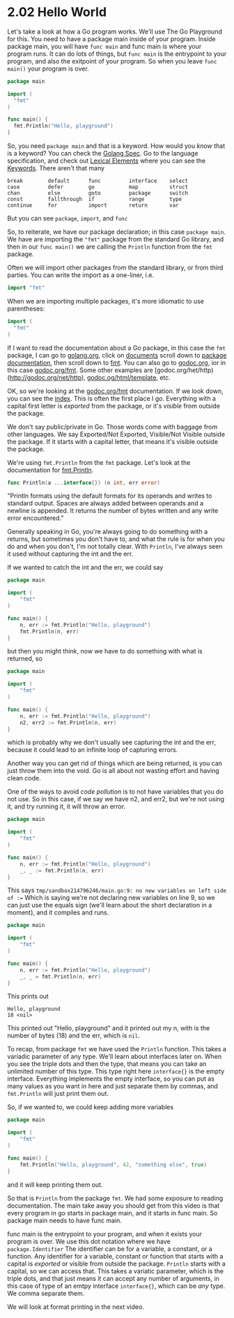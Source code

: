 # 2.02 Hello World

Let's take a look at how a Go program works. We'll use The Go Playground for this. You need to have a package main inside of your program. Inside package main, you will have `func main` and func main is where your program runs. It can do lots of things, but `func main` is the entrypoint to your program, and also the exitpoint of your program. So when you leave `func main()` your program is over.  


```go
package main

import (
  "fmt"
)

func main() {
  fmt.Println("Hello, playground")
}
```
  
So, you need `package main` and that is a keyword. How would you _know_ that is a keyword? You can check the [Golang Spec](https://golang.org/ref/spec). Go to the language specification, and check out [Lexical Elements](https://golang.org/ref/spec#Lexical_elements) where you can see the [Keywords](https://golang.org/ref/spec#Keywords). There aren't that many
```
break        default      func         interface    select
case         defer        go           map          struct
chan         else         goto         package      switch
const        fallthrough  if           range        type
continue     for          import       return       var
```
But you can see `package`, `import`, and `func`

So, to reiterate, we have our package declaration; in this case `package main`. We have are importing the `"fmt"` package from the standard Go library, and then in our `func main()` we are calling the `Println` function from the `fmt` package.
  
Often we will import other packages from the standard library, or from third parties. You can write the import as a one-liner, i.e.
```go
import "fmt"
```

When we are importing multiple packages, it's more idiomatic to use parentheses:
```go
import (
  "fmt"
)
```
If I want to read the documentation about a Go package, in this case the `fmt` package, I can go to [golang.org](https://golang.org/), click on [documents](https://golang.org/doc/) scroll down to [package documentation](https://golang.org/pkg/), then scroll down to [fmt](https://golang.org/pkg/fmt/). You can also go to [godoc.org](http://godoc.org), ior in this case [godoc.org/fmt](http://godoc.org/fmt). Some other examples are [godoc.org/het/http)(http://godoc.org/net/http), [godoc.og/html/template](http://godoc.org/html/template), etc.  
  
OK, so we're looking at the [godoc.org/fmt](http://godoc.org/fmt) documentation. If we look down, you can see the [index](https://golang.org/pkg/fmt/#pkg-index). This is often the first place I go. Everything with a capital first letter is _exported_ from the package, or it's _visible_ from outside the package.  
  
We don't say public/private in Go. Those words come with baggage from other languages. We say Exported/Not Exported, Visible/Not Visible outside the package. If it starts with a capital letter, that means it's visible outside the package.  
  
We're using `fmt.Println` from the `fmt` package. Let's look at the documentation for [fmt.Println](http://godoc.org/fmt#Println).

```go
func Println(a ...interface{}) (n int, err error)
```
"Println formats using the default formats for its operands and writes to standard output. Spaces are always added between operands and a newline is appended. It returns the number of bytes written and any write error encountered."  
  
Generally speaking in Go, you're always going to do something with a returns, but sometimes you don't have to, and what the rule is for when you do and when you don't, I'm not totally clear. With `Println`, I've always seen it used without capturing the int and the err.  
  
If we wanted to catch the int and the err, we could say
```go
package main

import (
	"fmt"
)

func main() {
	n, err := fmt.Println("Hello, playground")
	fmt.Println(n, err)
}
```
but then you might think, now we have to do something with what is returned, so 
```go
package main

import (
	"fmt"
)

func main() {
	n, err := fmt.Println("Hello, playground")
	n2, err2 := fmt.Println(n, err)
}
```
which is probably why we don't usually see capturing the int and the err, because it could lead to an infinite loop of capturing errors.  
  
  
Another way you can get rid of things which are being returned, is you can just throw them into the void. Go is all about not wasting effort and having clean code.  
  
One of the ways to avoid _code pollution_ is to not have variables that you do not use. So in this case, if we say we have n2, and err2, but we're not using it, and try running it, it will throw an error. 

```go
package main

import (
	"fmt"
)

func main() {
	n, err := fmt.Println("Hello, playground")
	_, _ := fmt.Println(n, err)
}		
```
This says `tmp/sandbox214796246/main.go:9: no new variables on left side of :=` Which is saying we're not declaring new variables on line 9, so we can just use the equals sign (we'll learn about the short declaration in a moment), and it compiles and runs.  
```go
package main

import (
	"fmt"
)

func main() {
	n, err := fmt.Println("Hello, playground")
	_, _ = fmt.Println(n, err)
}		
```
This prints out
```
Hello, playground
18 <nil>
```
This printed out "Hello, playground" and it printed out my n, with is the number of bytes (18) and the err, which is `nil`.

To recap, from package `fmt` we have used the `Println` function. This takes a variadic parameter of any type. We'll learn about interfaces later on. When you see the triple dots and then the type, that means you can take an unlimited number of this type. This type right here `interface{}` is the empty interface. Everything implements the empty interface, so you can put as many values as you want in here and just separate them by commas, and `fmt.Println` will just print them out.  
  
So, if we wanted to, we could keep adding more variables
```go
package main

import (
	"fmt"
)

func main() {
	fmt.Println("Hello, playground", 42, "something else", true)
}
```
and it will keep printing them out.

So that is `Println` from the package `fmt`. We had some exposure to reading documentation. The main take away you should get from this video is that every program in go starts in package main, and it starts in func main. So package main needs to have func main.

func main is the entrypoint to your program, and when it exists your program is over. We use this dot notation where we have `package.Identifier` The identifier can be for a variable, a constant, or a function. Any identifier for a variable, constant or function that starts with a capital is _exported_ or visible from outside the package. `Println` starts with a capital, so we can access that. This takes a variatic parameter, which is the triple dots, and that just means it can accept any number of arguments, in this case of type of an emtpy interface `interface{}`, which can be _any_ type. We comma separate them.  
  
We will look at format printing in the next video.  

